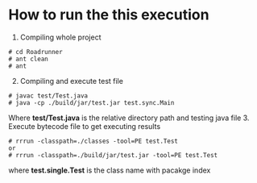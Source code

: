 # How to run the this execution

1.  Compiling whole project

```
# cd Roadrunner
# ant clean
# ant
```
2.  Compiling and execute test file

```
# javac test/Test.java
# java -cp ./build/jar/test.jar test.sync.Main
```
Where **test/Test.java** is the relative directory path and testing java file
3.  Execute bytecode file to get executing results

```
# rrrun -classpath=./classes -tool=PE test.Test
or 
# rrrun -classpath=./build/jar/test.jar -tool=PE test.Test
```
where **test.single.Test** is the class name with pacakge index